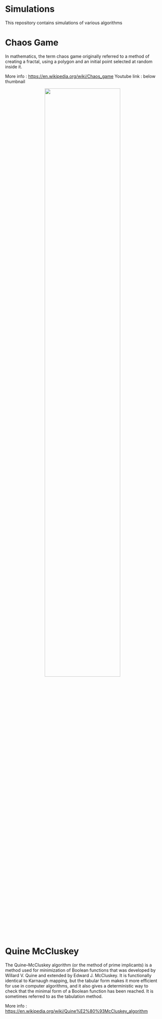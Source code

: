 # Simulations
This repository contains simulations of various algorithms 

# Chaos Game
In mathematics, the term chaos game originally referred to a method of creating a fractal, using a polygon and an initial point selected at random inside it. 

More info :  https://en.wikipedia.org/wiki/Chaos_game
Youtube link : below thumbnail
<p align="center">
  <a href="https://www.youtube.com/watch?v=xAdveCc689k"><img width="70%" height ="70%" src="https://user-images.githubusercontent.com/8913742/34451221-ee1d669e-ed45-11e7-889c-2ad55e50fb0b.png"></a>
  <br><br>
  
</p>

# Quine McCluskey

The Quine–McCluskey algorithm (or the method of prime implicants) is a method used for minimization of Boolean functions that was developed by Willard V. Quine and extended by Edward J. McCluskey. It is functionally identical to Karnaugh mapping, but the tabular form makes it more efficient for use in computer algorithms, and it also gives a deterministic way to check that the minimal form of a Boolean function has been reached. It is sometimes referred to as the tabulation method.

More info : https://en.wikipedia.org/wiki/Quine%E2%80%93McCluskey_algorithm
